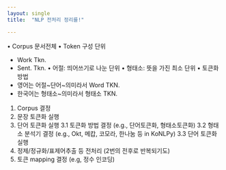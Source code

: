 ```yaml
---
layout: single
title:  "NLP 전처리 정리를!"

---
```



• Corpus 문서전체
• Token 구성 단위
 - Work Tkn.
 - Sent. Tkn.
• 어절: 띄어쓰기로 나눈 단위
• 형태소: 뜻을 가진 최소 단위
• 토큰화 방법
 - 영어는 어절~단어~의미라서 Word TKN.
 - 한국어는 형태소~의미라서 형태소 TKN.

1. Corpus 결정
2. 문장 토큰화 실행
3. 단어 토큰화 실행
3.1 토큰화 방법 결정 (e.g., 단어토큰화, 형태소토큰화)
3.2 형태소 분석기 결정 (e.g., Okt, 메캅, 코모라, 한나눔 등 in KoNLPy)
3.3 단어 토큰화 실행
4. 정제/정규화/표제어추출 등 전처리 (2번의 전후로 반복되기도)
4. 토큰 mapping 결정 (e.g, 정수 인코딩)
